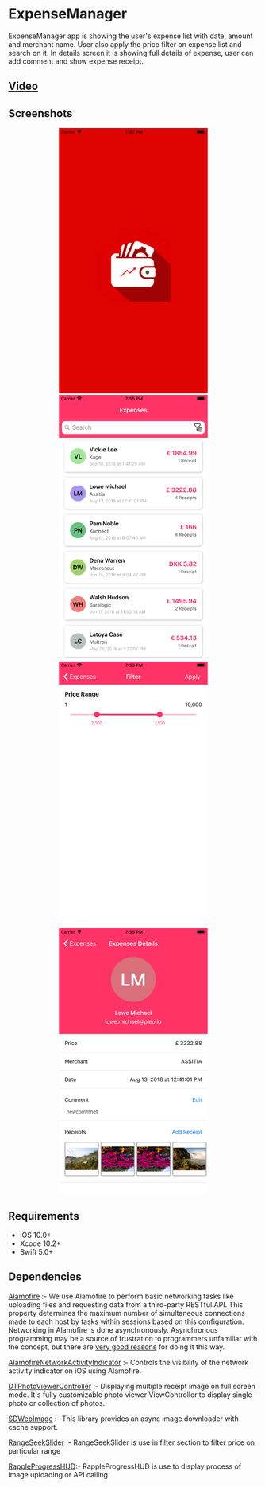 # ExpenseManager
ExpenseManager app is showing the user's expense list with date, amount and merchant name. User also apply the price filter on expense list and search on it. In details screen it is showing full details of expense, user can add comment and show expense receipt.

## [Video](https://github.com/iosdeveloper-portfolio/ExpenseManager/raw/master/Screenshorts/AppVideo.MP4)

## Screenshots
<div align="center">
<img height=533 width=300 src="./Screenshorts/1.Launch.png" />
<img height=533 width=300 src="./Screenshorts/2.list.png" />
<img height=533 width=300 src="./Screenshorts/3.filter.png" />
<img height=533 width=300 src="./Screenshorts/4.details.png" />
</div>

## Requirements

- iOS 10.0+
- Xcode 10.2+
- Swift 5.0+

## Dependencies

[Alamofire](https://github.com/Alamofire/Alamofire) :- We use Alamofire to perform basic networking tasks like uploading files and requesting data from a third-party RESTful API. This property determines the maximum number of simultaneous connections made to each host by tasks within sessions based on this configuration. 
Networking in Alamofire is done asynchronously. Asynchronous programming may be a source of frustration to programmers unfamiliar with the concept, but there are [very good reasons](https://developer.apple.com/library/ios/qa/qa1693/_index.html) for doing it this way.

[AlamofireNetworkActivityIndicator](https://github.com/Alamofire/AlamofireNetworkActivityIndicator) :- Controls the visibility of the network activity indicator on iOS using Alamofire.

[DTPhotoViewerController](https://github.com/tungvoduc/DTPhotoViewerController) :- Displaying multiple receipt image on full screen mode. It's fully customizable photo viewer ViewController to display single photo or collection of photos.

[SDWebImage](https://github.com/SDWebImage/SDWebImage) :- This library provides an async image downloader with cache support.

[RangeSeekSlider](https://github.com/WorldDownTown/RangeSeekSlider) :- RangeSeekSlider is use in filter section to filter price on particular range

[RappleProgressHUD](https://github.com/rjeprasad/RappleProgressHUD):- RappleProgressHUD is use to display process of image uploading or API calling.
